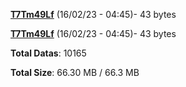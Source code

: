 [**T7Tm49Lf**](/data/T7Tm49Lf.txt) (16/02/23 - 04:45)- 43 bytes

[**T7Tm49Lf**](/data/T7Tm49Lf.txt) (16/02/23 - 04:45)- 43 bytes

**Total Datas**: 10165

**Total Size**: 66.30 MB / 66.3 MB